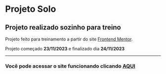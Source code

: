 # Projeto Solo

## Projeto realizado sozinho para treino

Projeto feito para treinamento a partir do site [Frontend Mentor](https://www.frontendmentor.io/profile/BrunoHeA).

Projeto começado **23/11/2023** e finalizado dia **24/11/2023**

---

### Você pode acessar o site funcionando clicando [AQUI](https://desafio02-lyart.vercel.app)
